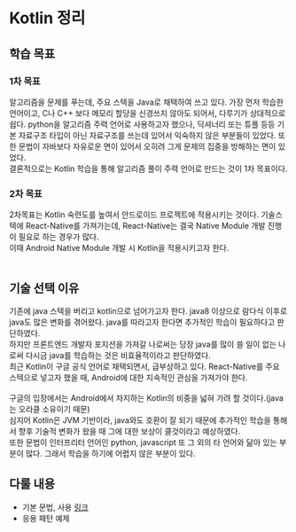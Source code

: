 # Kotlin 정리
## 학습 목표
### 1차 목표
알고리즘을 문제를 푸는데, 주요 스텍을 Java로 채택하여 쓰고 있다. 가장 먼저 학습한 언어이고, C나 C++ 보다 메모리 할당을 신경쓰지 않아도 되어서, 다루기가 상대적으로 쉽다.
python을 알고리즘 주력 언어로 사용하고자 했으나, 딕셔너리 또는 튜플 등등 기본 자료구조 타입이 아닌 자료구조를 쓰는데 있어서 익숙하지 않은 부분들이 있었다.
또한 문법이 자바보다 자유로운 면이 있어서 오히려 그게 문제의 집중을 방해하는 면이 있었다.
<br>
결론적으로는 Kotlin 학습을 통해 알고리즘 풀이 주력 언어로 만드는 것이 1차 목표이다.
<br>
### 2차 목표
2차목표는 Kotlin 숙련도를 높여서 안드로이드 프로젝트에 적용시키는 것이다. 기술스텍에 React-Native를 가져가는데, React-Native는 결국 Native Module 개발 진행이 필요로 하는 경우가 많다.
<br>
이때 Android Native Module 개발 시 Kotlin을 적용시키고자 한다.
<br>
<br>

## 기술 선택 이유
기존에 java 스텍을 버리고 kotlin으로 넘어가고자 한다. java8 이상으로 람다식 이후로 java도 많은 변화를 겪어왔다. java를 따라고자 한다면 추가적인 학습이 필요하다고 판단하였다.
<br>
하지만 프론트엔드 개발자 포지션을 가져갈 나로써는 당장 java를 많이 쓸 일이 없는 나로써 다시금 java를 학습하는 것은 비효율적이라고 판단하였다.
<br>
최근 Kotlin이 구글 공식 언어로 채택되면서, 급부상하고 있다. React-Native를 주요 스텍으로 넣고자 했을 때, Android에 대한 지속적인 관심을 가져가야 한다.
<br>
<br>
구글의 입장에서는 Android에서 차지하는 Kotlin의 비중을 넓혀 가려 할 것이다.(java는 오라클 소유이기 때문)
<br>
심지어 Kotlin은 JVM 기반이라, java와도 호환이 잘 되기 때문에 추가적인 학습을 통해서 향후 기술적 변화가 왔을 때 그에 대한 보상이 클것이라고 예상하였다.
<br>
또한 문법이 인터프리터 언어인 python, javascript 또 그 외의 타 언어와 닮아 있는 부분이 많다. 그래서 학습을 하기에 어렵지 않은 부분이 있다.


## 다룰 내용
- 기본 문법, 사용 [링크](./Basic)
- 응용 패턴 예제